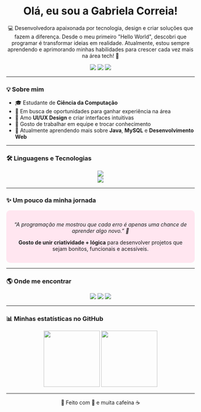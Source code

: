 <h1 align="center"> Olá, eu sou a Gabriela Correia!</h1>

<p align="center">
💻 Desenvolvedora apaixonada por tecnologia, design e criar soluções que fazem a diferença.  
Desde o meu primeiro "Hello World", descobri que programar é transformar ideias em realidade.  
Atualmente, estou sempre aprendendo e aprimorando minhas habilidades para crescer cada vez mais na área tech! 🚀  
</p>

<p align="center">
  <a href="https://www.linkedin.com/in/SEU-LINKEDIN" target="_blank"><img src="https://img.shields.io/badge/LinkedIn-f78fb3?style=for-the-badge&logo=linkedin&logoColor=white"/></a>
  <a href="mailto:SEUEMAIL@gmail.com"><img src="https://img.shields.io/badge/Gmail-f8a5c2?style=for-the-badge&logo=gmail&logoColor=white"/></a>
  <a href="https://SEUSITE.com" target="_blank"><img src="https://img.shields.io/badge/Portfólio-ffcce0?style=for-the-badge&logo=vercel&logoColor=white"/></a>
</p>

---

### 💡 Sobre mim
- 🎓 Estudante de **Ciência da Computação**  
- 💼 Em busca de oportunidades para ganhar experiência na área  
- 🎨 Amo **UI/UX Design** e criar interfaces intuitivas  
- 🤝 Gosto de trabalhar em equipe e trocar conhecimento  
- 🌱 Atualmente aprendendo mais sobre **Java**, **MySQL** e **Desenvolvimento Web**

---

### 🛠️ Linguagens e Tecnologias

<p align="center">
  <img src="https://skillicons.dev/icons?i=java,html,css,js,python,mysql,git,github,vscode" /><br>
  <img src="https://skillicons.dev/icons?i=figma,canva,react,nodejs,php" />
</p>


---
### ✨ Um pouco da minha jornada

<div align="center" style="background-color:#ffe6f0; border-radius:10px; padding:15px;">

<p><i>“A programação me mostrou que cada erro é apenas uma chance de aprender algo novo.” 💭</i></p>

<p><b>Gosto de unir criatividade + lógica</b> para desenvolver projetos que sejam bonitos, funcionais e acessíveis.</p>

</div>


---

### 🌎 Onde me encontrar

<p align="center">
  <a href="https://www.linkedin.com/in/SEU-LINKEDIN" target="_blank"><img src="https://img.shields.io/badge/LinkedIn-f78fb3?style=for-the-badge&logo=linkedin&logoColor=white"/></a>
  <a href="mailto:SEUEMAIL@gmail.com"><img src="https://img.shields.io/badge/Gmail-f8a5c2?style=for-the-badge&logo=gmail&logoColor=white"/></a>
  <a href="https://SEUSITE.com" target="_blank"><img src="https://img.shields.io/badge/Portfólio-ffcce0?style=for-the-badge&logo=vercel&logoColor=white"/></a>
</p>

---

### 📊 Minhas estatísticas no GitHub

<p align="center">
  <img height="150em" src="https://github-readme-stats.vercel.app/api?username=SEU_USUARIO&show_icons=true&theme=rose_pine&hide_border=true&title_color=f78fb3&icon_color=f8a5c2" />
  <img height="150em" src="https://github-readme-stats.vercel.app/api/top-langs/?username=SEU_USUARIO&layout=compact&langs_count=7&theme=rose_pine&hide_border=true&title_color=f78fb3" />
</p>

---

<p align="center">🌷 Feito com 💜 e muita cafeína ☕</p>

